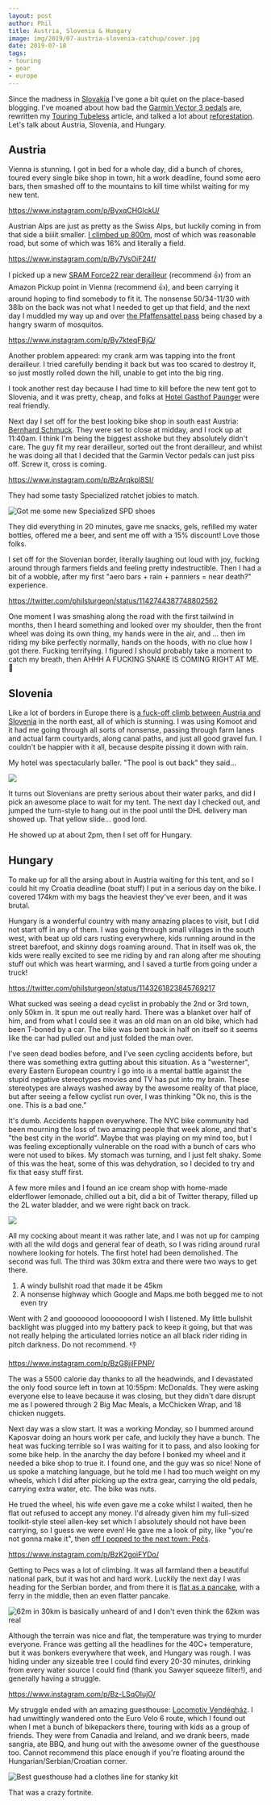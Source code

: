```yaml
---
layout: post
author: Phil
title: Austria, Slovenia & Hungary
image: img/2019/07-austria-slovenia-catchup/cover.jpg
date: 2019-07-18
tags:
- touring
- gear
- europe
---
```


Since the madness in [Slovakia](/euro-trip-slovakia/) I've gone a bit quiet on the place-based blogging. I've moaned about how bad the [Garmin Vector 3 pedals](/garmin-vector-3/) are, rewritten my [Touring Tubeless](/touring-tubeless/) article, and talked a lot about [reforestation](/trees). Let's talk about Austria, Slovenia, and Hungary.

## Austria

Vienna is stunning. I got in bed for a whole day, did a bunch of chores, toured every single bike shop in town, hit a work deadline, found some aero bars, then smashed off to the mountains to kill time whilst waiting for my new tent. 

https://www.instagram.com/p/ByxqCHGlckU/

Austrian Alps are just as pretty as the Swiss Alps, but luckily coming in from that side a biiiit smaller. [I climbed up 800m](https://www.strava.com/activities/2463960987), most of which was reasonable road, but some of which was 16% and literally a field. 

https://www.instagram.com/p/By7VsOiF24f/

I picked up a new [SRAM Force22 rear derailleur](https://www.amazon.com/gp/product/B00DMKZ90Q/ref=as_li_tl?ie=UTF8&camp=1789&creative=9325&creativeASIN=B00DMKZ90Q&linkCode=as2&tag=philbike-20&linkId=6cc39baff69d1ca8ed7949fdf59afeba) (recommend 👍) from an Amazon Pickup point in Vienna (recommend 👍), and been carrying it around hoping to find somebody to fit it. The nonsense 50/34-11/30 with 38lb on the back was not what I needed to get up that field, and the next day I muddled my way up and over [the Pfaffensattel pass](https://www.strava.com/activities/2465845890) being chased by a hangry swarm of mosquitos. 

https://www.instagram.com/p/By7kteqFBjQ/

Another problem appeared: my crank arm was tapping into the front derailleur. I tried carefully bending it back but was too scared to destroy it, so just mostly rolled down the hill, unable to get into the big ring. 

I took another rest day because I had time to kill before the new tent got to Slovenia, and it was pretty, cheap, and folks at [Hotel Gasthof Paunger](https://www.booking.com/hotel/at/gasthof-ferienha-user-paunger.en-gb.html) were real friendly. 

Next day I set off for the best looking bike shop in south east Austria: [Bernhard Schmuck](https://www.bikeshop-schmuck.at/). They were set to close at midday, and I rock up at 11:40am. I think I'm being the biggest asshoke but they absolutely didn't care. The guy fit my rear derailleur, sorted out the front derailleur, and whilst he was doing all that I decided that the Garmin Vector pedals can just piss off. Screw it, cross is coming. 

https://www.instagram.com/p/BzArqkpl8SI/

They had some tasty Specialized ratchet jobies to match.

![Got me some new Specialized SPD shoes](img/07-austria-slovenia-catchup/new-shoes.jpg)

They did everything in 20 minutes, gave me snacks, gels, refilled my water bottles, offered me a beer, and sent me off with a 15% discount! Love those folks.

I set off for the Slovenian border, literally laughing out loud with joy, fucking around through farmers fields and feeling pretty indestructible. Then I had a bit of a wobble, after my first "aero bars + rain + panniers = near death?" experience. 

https://twitter.com/philsturgeon/status/1142744387748802562

One moment I was smashing along the road with the first tailwind in months, then I heard something and looked over my shoulder, then the front wheel was doing its own thing, my hands were in the air, and ... then im riding my bike perfectly normally, hands on the hoods, with no clue how I got there. Fucking terrifying. I figured I should probably take a moment to catch my breath, then AHHH A FUCKING SNAKE IS COMING RIGHT AT ME. 🤣

## Slovenia

Like a lot of borders in Europe there is [a fuck-off climb between Austria and Slovenia](https://www.strava.com/activities/2473970316) in the north east, all of which is stunning. I was using Komoot and it had me going through all sorts of nonsense, passing through farm lanes and actual farm courtyards, along canal paths, and just all good gravel fun. I couldn't be happier with it all, because despite pissing it down with rain.

My hotel was spectacularly baller. "The pool is out back" they said...

![](img/2019/07-austria-slovenia-catchup/pool.jpg)

It turns out Slovenians are pretty serious about their water parks, and did I pick an awesome place to wait for my tent. The next day I checked out, and jumped the turn-style to hang out in the pool until the DHL delivery man showed up. That yellow slide... good lord. 

He showed up at about 2pm, then I set off for Hungary.

## Hungary

To make up for all the arsing about in Austria waiting for this tent, and so I could hit my Croatia deadline (boat stuff) I put in a serious day on the bike. I covered 174km with my bags the heaviest they've ever been, and it was brutal. 

Hungary is a wonderful country with many amazing places to visit, but I did not start off in any of them. I was going through small villages in the south west, with beat up old cars rusting everywhere, kids running around in the street barefoot, and skinny dogs roaming around. That in itself was ok, the kids were really excited to see me riding by and ran along after me shouting stuff out which was heart warming, and I saved a turtle from going under a truck!

https://twitter.com/philsturgeon/status/1143261823845769217

What sucked was seeing a dead cyclist in probably the 2nd or 3rd town, only 50km in. It spun me out really hard. There was a blanket over half of him, and from what I could see it was an old man on an old bike, which had been T-boned by a car. The bike was bent back in half on itself so it seems like the car had pulled out and just folded the man over.

I've seen dead bodies before, and I've seen cycling accidents before, but there was something extra 
gutting about this situation. As a "westerner", every Eastern European country I go into is a mental battle against the stupid negative stereotypes movies and TV has put into my brain. These stereotypes are always washed away by the awesome reality of that place, but after seeing a fellow cyclist run over, I was thinking "Ok no, this is the one. This is a bad one." 

It's dumb. Accidents happen everywhere. The NYC bike community had been mourning the loss of two amazing people that week alone, and that's "the best city in the world". Maybe that was playing on my mind too, but I was feeling exceptionally vulnerable on the road with a bunch of cars who were not used to bikes. My stomach was turning, and I just felt shaky. Some of this was the heat, some of this was dehydration, so I decided to try and fix that easy stuff first. 

A few more miles and I found an ice cream shop with home-made elderflower lemonade, chilled out a bit, did a bit of Twitter therapy, filled up the 2L water bladder, and we were right back on track. 

![](img/2019/07-austria-slovenia-catchup/drinks.jpg)

All my cocking about meant it was rather late, and I was not up for camping with all the wild dogs and general fear of death, so I was riding around rural nowhere looking for hotels. The first hotel had been demolished. The second was full. The third was 30km extra and there were two ways to get there. 

1. A windy bullshit road that made it be 45km
2. A nonsense highway which Google and Maps.me both begged me to not even try

Went with 2 and gooooood loooooooord I wish I listened. My little bullshit backlight was plugged into my battery pack to keep it going, but that was not really helping the articulated lorries notice an all black rider riding in pitch darkness. Do not recommend. 👎

https://www.instagram.com/p/BzG8jjlFPNP/

The was a 5500 calorie day thanks to all the headwinds, and I devastated the only food source left in town at 10:55pm: McDonalds. They were asking everyone else to leave because it was closing, but they didn't dare disrupt me as I powered through 2 Big Mac Meals, a McChicken Wrap, and 18 chicken nuggets.

Next day was a slow start. It was a working Monday, so I bummed around Kaposvar doing an hours work per cafe, and luckily they have a bunch. The heat was fucking terrible so I was waiting for it to pass, and also looking for some bike help. In the anarchy the day before I bonked my wheel and it needed a bike shop to true it. I found one, and the guy was so nice! None of us spoke a matching language, but he told me I had too much weight on my wheels, which I did after picking up the extra gear, carrying the old pedals, carrying extra water, etc. The bike was nuts. 

He trued the wheel, his wife even gave me a coke whilst I waited, then he flat out refused to accept any money. I'd already given him my full-sized toolkit-style steel allen-key set which I absolutely should not have been carrying, so I guess we were even! He gave me a look of pity, like "you're not gonna make it", then [off I popped to the next town: Pečs](https://www.strava.com/activities/2480400648).

https://www.instagram.com/p/BzK2goiFYDo/

Getting to Pecs was a lot of climbing. It was all farmland then a beautiful national park, but it was hot and hard work. Luckily the next day I was heading for the Serbian border, and from there it is [flat as a pancake](https://www.strava.com/activities/2481795854), with a ferry in the middle, then an even flatter pancake. 

![62m in 30km is basically unheard of and I don't even think the 62km was real](img/2019/07-austria-slovenia-catchup/smooth.jpg)

Although the terrain was nice and flat, the temperature was trying to murder everyone. France was getting all the headlines for the 40C+ temperature, but it was bonkers everywhere that week, and Hungary was rough. I was hiding under any sizeable tree I could find every 20-30 minutes, drinking from every water source I could find (thank you Sawyer squeeze filter!), and generally having a struggle.

https://www.instagram.com/p/Bz-LSqOlujO/

My struggle ended with an amazing guesthouse: [Locomotiv Vendégház](https://www.booking.com/hotel/hu/locomotiv-vendeghaz.en-gb.html). I had unwittingly wandered onto the Euro Velo 6 route, which I found out when I met a bunch of bikepackers there, touring with kids as a group of friends. They were from Canadia and Ireland, and we drank beers, made sangria, ate BBQ, and hung out with the awesome owner of the guesthouse too. Cannot recommend this place enough if you're floating around the Hungarian/Serbian/Croatian corner.

![Best guesthouse had a clothes line for stanky kit](img/2019/07-austria-slovenia-catchup/drier.jpg)

That was a crazy fortnite. 
